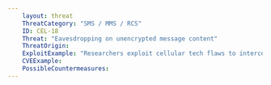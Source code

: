 ```yaml
---
    layout: threat
    ThreatCategory: "SMS / MMS / RCS"
    ID: CEL-18
    Threat: "Eavesdropping on unencrypted message content"
    ThreatOrigin:
    ExploitExample: "Researchers exploit cellular tech flaws to intercept phone calls [^168]"
    CVEExample:
    PossibleCountermeasures:
---
```

